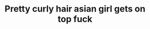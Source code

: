 ---
layout: post
title: Pretty curly hair asian girl gets on top fuck
duration: '04:30'
view: 189
rate: 2
video: 'https://flashservice.xvideos.com/embedframe/4956026'
category: 
 - amateur
 - beautiful
 - brunette
 - pinay-interracial
 - pinay
 - student
tags: 
 - chinita
 - fucked
 - gorgeous
 - hotel
 - ontop
 - show
 - sucked
priority: 0.9
changefreq: daily
---